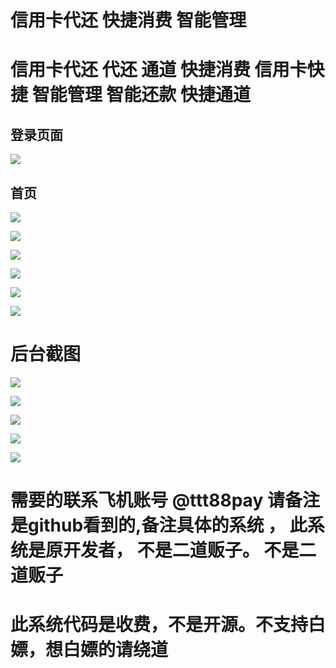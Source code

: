 # 信用卡代还 快捷消费 智能管理
# 信用卡代还 代还 通道 快捷消费 信用卡快捷 智能管理 智能还款 快捷通道

## 登录页面
![](img/login.png)

## 首页
![](img/index.png)

![](img/me.png)

![](img/plan.png)

![](img/huank.png)

![](img/kj.png)

![](img/kj2.png)

# 后台截图
![](img/admin_login.png)

![](img/admin_order.png)

![](img/statis.png)

![](img/money.png)


![](img/admin_fee.png)


# 需要的联系飞机账号 @ttt88pay 请备注是github看到的,备注具体的系统 ， 此系统是原开发者， 不是二道贩子。 不是二道贩子

# 此系统代码是收费，不是开源。不支持白嫖，想白嫖的请绕道

